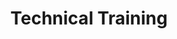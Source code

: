 ---
layout: technology
title: Technical Training
permalink: /solutions/technical-training
description: "Empower Your Team, Maximise Productivity: The Future of Workforce Optimisation"
og_image_url: /assets/img/photos/opengraph/axops-technologies-og-image-v1.jpg
---